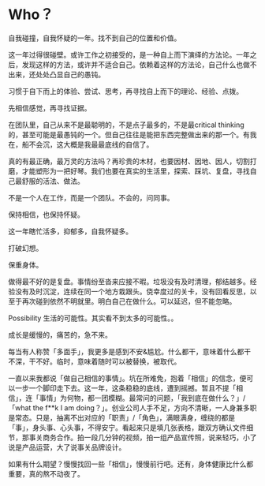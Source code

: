 # Who？

自我碰撞，自我怀疑的一年。找不到自己的位置和价值。

这一年过得很碰壁。或许工作之初接受的，是一种自上而下演绎的方法论。一年之后，发现这样的方法，或许并不适合自己。依赖着这样的方法论，自己什么也做不出来，还处处凸显自己的愚钝。

习惯于自下而上的体验、尝试、思考，再寻找自上而下的理论、经验、点拨。

先相信感觉，再寻找证据。

在团队里，自己从来不是最聪明的，不是点子最多的，不是最critical thinking的，甚至可能是最愚钝的一个。但自己往往是能把东西完整做出来的那一个。有我在，船不会沉，这大概是我最最底线的自信了。

真的有最正确，最万灵的方法吗？再珍贵的木材，也要因材、因地、因人，切割打磨，才能塑形为一把好琴。我们也要在真实的生活里，探索、踩坑、复盘，寻找自己最舒服的活法、做法。

不是一个人在工作，而是一个团队。不会的，问同事。

保持相信，也保持怀疑。

这一年瞎忙活多，抑郁多，自我怀疑多。

打破幻想。

保重身体。

做得最不好的是复盘。事情纷至沓来应接不暇。垃圾没有及时清理，郁结越多。经验没有及时沉淀，连续在同一个地方栽跟头。侥幸度过的关卡，没有回看反思，以至于再次碰到依然不明就里。明白自己在做什么。可以延迟，但不能忽略。

Possibility 生活的可能性。其实看不到太多的可能性。。



成长是缓慢的，痛苦的，急不来。



每当有人称赞「多面手」，我更多是感到不安&尴尬。什么都干，意味着什么都干不深，干不好。临时，意味着随时可以被替换，被取代。



一直以来我都说「做自己相信的事情」。坑在所难免，抱着「相信」的信念，便可以一步一个脚印走下去。这一年，这条稳稳的底线，遭到摇撼。暂且不提「相信」，连「事情」为何物，都一团模糊。最常问的问题，「我到底在做什么？」/「what the f**k I am doing？」。创业公司人手不足，方向不清晰，一人身兼多职是常态。只是，抽离不出对应的「职责」/「角色」，满眼满身，缠绕的都是「事」，身头事、心头事，不得安宁。看起来只是填几张表格，跟双方确认文件细节，那事关商务合作。拍一段几分钟的视频，拍一组产品宣传照，说来轻巧，小了说是产品运营，大了说事关品牌设计。



如果有什么期望？慢慢找回一些「相信」，慢慢前行吧。还有，身体健康比什么都重要，真的熬不动夜了。











